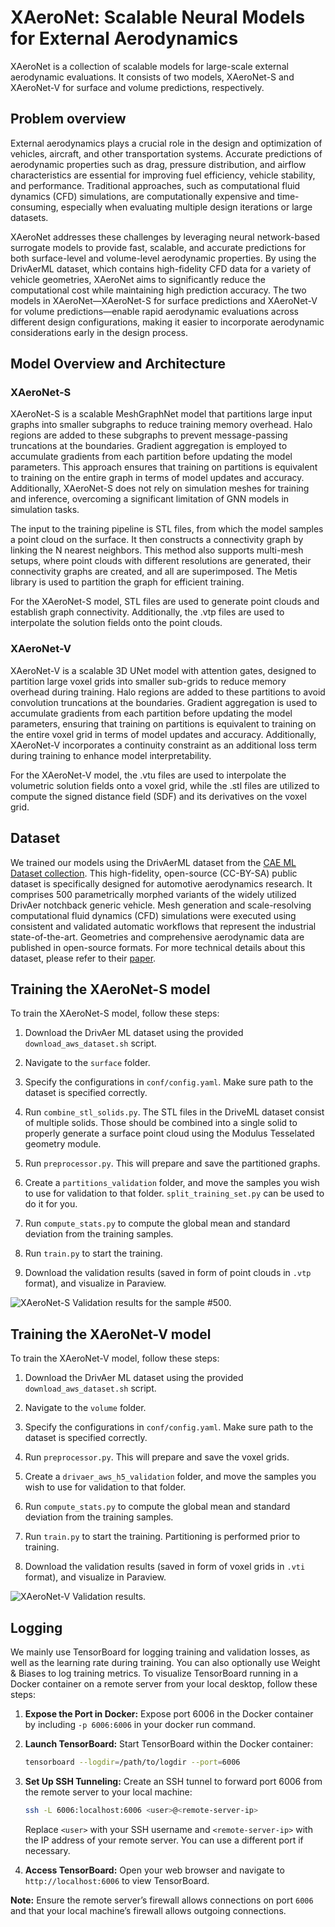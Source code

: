 # XAeroNet: Scalable Neural Models for External Aerodynamics

XAeroNet is a collection of scalable models for large-scale external
aerodynamic evaluations. It consists of two models, XAeroNet-S and XAeroNet-V for
surface and volume predictions, respectively.

## Problem overview

External aerodynamics plays a crucial role in the design and optimization of vehicles,
aircraft, and other transportation systems. Accurate predictions of aerodynamic
properties such as drag, pressure distribution, and airflow characteristics are
essential for improving fuel efficiency, vehicle stability, and performance.
Traditional approaches, such as computational fluid dynamics (CFD) simulations,
are computationally expensive and time-consuming, especially when evaluating multiple
design iterations or large datasets.

XAeroNet addresses these challenges by leveraging neural network-based surrogate
models to provide fast, scalable, and accurate predictions for both surface-level
and volume-level aerodynamic properties. By using the DrivAerML dataset, which
contains high-fidelity CFD data for a variety of vehicle geometries, XAeroNet aims
to significantly reduce the computational cost while maintaining high prediction
accuracy. The two models in XAeroNet—XAeroNet-S for surface predictions and XAeroNet-V
for volume predictions—enable rapid aerodynamic evaluations across different design
configurations, making it easier to incorporate aerodynamic considerations early in
the design process.

## Model Overview and Architecture

### XAeroNet-S

XAeroNet-S is a scalable MeshGraphNet model that partitions large input graphs into
smaller subgraphs to reduce training memory overhead. Halo regions are added to these
subgraphs to prevent message-passing truncations at the boundaries. Gradient aggregation
is employed to accumulate gradients from each partition before updating the model parameters.
This approach ensures that training on partitions is equivalent to training on the entire
graph in terms of model updates and accuracy. Additionally, XAeroNet-S does not rely on
simulation meshes for training and inference, overcoming a significant limitation of
GNN models in simulation tasks.

The input to the training pipeline is STL files, from which the model samples a point cloud
on the surface. It then constructs a connectivity graph by linking the N nearest neighbors.
This method also supports multi-mesh setups, where point clouds with different resolutions
are generated, their connectivity graphs are created, and all are superimposed. The Metis
library is used to partition the graph for efficient training.

For the XAeroNet-S model, STL files are used to generate point clouds and establish graph
connectivity. Additionally, the .vtp files are used to interpolate the solution fields onto
the point clouds.

### XAeroNet-V

XAeroNet-V is a scalable 3D UNet model with attention gates, designed to partition large
voxel grids into smaller sub-grids to reduce memory overhead during training. Halo regions
are added to these partitions to avoid convolution truncations at the boundaries.
Gradient aggregation is used to accumulate gradients from each partition before updating
the model parameters, ensuring that training on partitions is equivalent to training on
the entire voxel grid in terms of model updates and accuracy. Additionally, XAeroNet-V
incorporates a continuity constraint as an additional loss term during training to
enhance model interpretability.

For the XAeroNet-V model, the .vtu files are used to interpolate the volumetric
solution fields onto a voxel grid, while the .stl files are utilized to compute
the signed distance field (SDF) and its derivatives on the voxel grid.

## Dataset

We trained our models using the DrivAerML dataset from the [CAE ML Dataset collection](https://caemldatasets.org/drivaerml/).
This high-fidelity, open-source (CC-BY-SA) public dataset is specifically designed
for automotive aerodynamics research. It comprises 500 parametrically morphed variants
of the widely utilized DrivAer notchback generic vehicle. Mesh generation and scale-resolving
computational fluid dynamics (CFD) simulations were executed using consistent and validated
automatic workflows that represent the industrial state-of-the-art. Geometries and comprehensive
aerodynamic data are published in open-source formats. For more technical details about this
dataset, please refer to their [paper](https://arxiv.org/pdf/2408.11969).

## Training the XAeroNet-S model

To train the XAeroNet-S model, follow these steps:

1. Download the DrivAer ML dataset using the provided `download_aws_dataset.sh` script.

2. Navigate to the `surface` folder.

3. Specify the configurations in `conf/config.yaml`. Make sure path to the dataset
   is specified correctly.

4. Run `combine_stl_solids.py`. The STL files in the DriveML dataset consist of multiple
   solids. Those should be combined into a single solid to properly generate a surface point
   cloud using the Modulus Tesselated geometry module.

5. Run `preprocessor.py`. This will prepare and save the partitioned graphs.

6. Create a `partitions_validation` folder, and move the samples you wish to use for
   validation to that folder. `split_training_set.py` can be used to do it for you.

7. Run `compute_stats.py` to compute the global mean and standard deviation from the
   training samples.

8. Run `train.py` to start the training.

9. Download the validation results (saved in form of point clouds in `.vtp` format),
   and visualize in Paraview.

![XAeroNet-S Validation results for the sample #500.](../../../docs/img/xaeronet_s_results.png)

## Training the XAeroNet-V model

To train the XAeroNet-V model, follow these steps:

1. Download the DrivAer ML dataset using the provided `download_aws_dataset.sh` script.

2. Navigate to the `volume` folder.

3. Specify the configurations in `conf/config.yaml`. Make sure path to the dataset
   is specified correctly.

4. Run `preprocessor.py`. This will prepare and save the voxel grids.

5. Create a `drivaer_aws_h5_validation` folder, and move the samples you wish to
   use for validation to that folder.

6. Run `compute_stats.py` to compute the global mean and standard deviation from
   the training samples.

7. Run  `train.py` to start the training. Partitioning is performed prior to training.

8. Download the validation results (saved in form of voxel grids in `.vti` format),
   and visualize in Paraview.

![XAeroNet-V Validation results.](../../../docs/img/xaeronet_v_results.png)

## Logging

We mainly use TensorBoard for logging training and validation losses, as well as
the learning rate during training. You can also optionally use Weight & Biases to
log training metrics. To visualize TensorBoard running in a
Docker container on a remote server from your local desktop, follow these steps:

1. **Expose the Port in Docker:**
     Expose port 6006 in the Docker container by including
     `-p 6006:6006` in your docker run command.

2. **Launch TensorBoard:**
   Start TensorBoard within the Docker container:

     ```bash
     tensorboard --logdir=/path/to/logdir --port=6006
     ```

3. **Set Up SSH Tunneling:**
   Create an SSH tunnel to forward port 6006 from the remote server to your local machine:

     ```bash
     ssh -L 6006:localhost:6006 <user>@<remote-server-ip>
     ```

    Replace `<user>` with your SSH username and `<remote-server-ip>` with the IP address
    of your remote server. You can use a different port if necessary.

4. **Access TensorBoard:**
   Open your web browser and navigate to `http://localhost:6006` to view TensorBoard.

**Note:** Ensure the remote server’s firewall allows connections on port `6006`
and that your local machine’s firewall allows outgoing connections.
